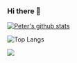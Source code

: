 ### Hi there 👋


[![Peter's github stats](https://github-readme-stats.vercel.app/api?username=peter279k)](https://github.com/anuraghazra/github-readme-stats)

![Top Langs](https://github-readme-stats.vercel.app/api/top-langs/?username=peter279k&layout=compact)

<p>
  <a href="#"><img src="https://activity-graph.herokuapp.com/graph?username=peter279k&bg_color=2D2B55&color=A297E6&line=A297E6&point=D9B60C"></a>
</p>
